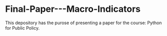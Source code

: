 # Final-Paper---Macro-Indicators

This depository has the purose of presenting a paper for the course: Python for Public Policy.
